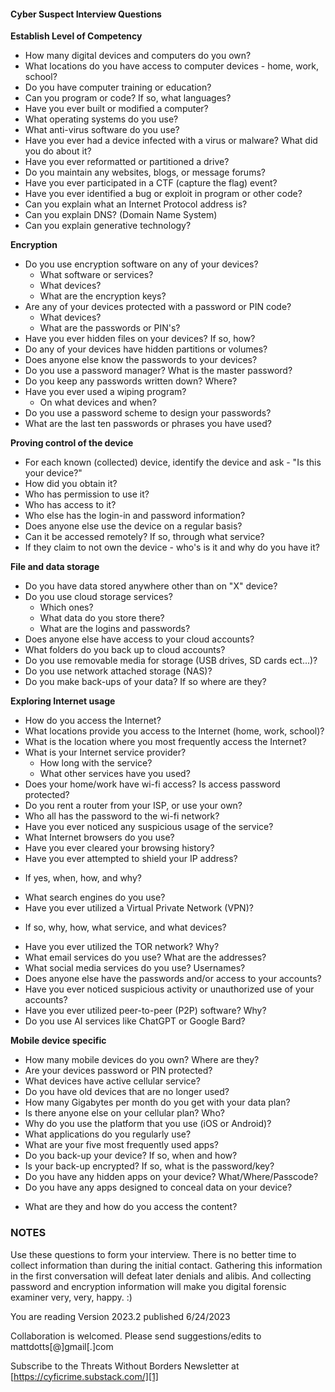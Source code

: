 #### Cyber Suspect Interview Questions

**Establish Level of Competency**

* How many digital devices and computers do you own?
* What locations do you have access to computer devices - home, work, school?
* Do you have computer training or education?
* Can you program or code? If so, what languages?
* Have you ever built or modified a computer?
* What operating systems do you use?
* What anti-virus software do you use?
* Have you ever had a device infected with a virus or malware?  What did you do about it?
* Have you ever reformatted or partitioned a drive?
* Do you maintain any websites, blogs, or message forums?
* Have you ever participated in a CTF (capture the flag) event?
* Have you ever identified a bug or exploit in program or other code?
* Can you explain what an Internet Protocol address is?
* Can you explain DNS? (Domain Name System)
* Can you explain generative technology? 

**Encryption**

* Do you use encryption software on any of your devices?
  - What software or services?
  - What devices?
  - What are the encryption keys?
* Are any of your devices protected with a password or PIN code?
  - What devices?
  - What are the passwords or PIN's?
* Have you ever hidden files on your devices?  If so, how?
* Do any of your devices have hidden partitions or volumes?
* Does anyone else know the passwords to your devices?
* Do you use a password manager?  What is the master password?
* Do you keep any passwords written down?  Where?
* Have you ever used a wiping program?
  - On what devices and when?
* Do you use a password scheme to design your passwords?
* What are the last ten passwords or phrases you have used?

**Proving control of the device**

* For each known (collected) device, identify the device and ask - "Is this your device?"
* How did you obtain it?
* Who has permission to use it?
* Who has access to it?
* Who else has the login-in and password information?
* Does anyone else use the device on a regular basis?
* Can it be accessed remotely?  If so, through what service?
* If they claim to not own the device - who's is it and why do you have it?

**File and data storage**

* Do you have data stored anywhere other than on "X" device?
* Do you use cloud storage services?
  - Which ones?
  - What data do you store there?
  - What are the logins and passwords?
* Does anyone else have access to your cloud accounts?
* What folders do you back up to cloud accounts?
* Do you use removable media for storage (USB drives, SD cards ect...)?
* Do you use network attached storage (NAS)?
* Do you make back-ups of your data?  If so where are they?

**Exploring Internet usage**

* How do you access the Internet?
* What locations provide you access to the Internet (home, work, school)?
* What is the location where you most frequently access the Internet?
* What is your Internet service provider?
  - How long with the service?
  - What other services have you used?
* Does your home/work have wi-fi access? Is access password protected?
* Do you rent a router from your ISP, or use your own?
* Who all has the password to the wi-fi network?
* Have you ever noticed any suspicious usage of the service?
* What Internet browsers do you use?
* Have you ever cleared your browsing history?
* Have you ever attempted to shield your IP address?
- If yes, when, how, and why?
* What search engines do you use?
* Have you ever utilized a Virtual Private Network (VPN)?
- If so, why, how, what service, and what devices?
* Have you ever utilized the TOR network?  Why?
* What email services do you use?  What are the addresses?
* What social media services do you use?  Usernames?
* Does anyone else have the passwords and/or access to your accounts?
* Have you ever noticed suspicious activity or unauthorized use of your accounts?
* Have you ever utilized peer-to-peer (P2P) software? Why?
* Do you use AI services like ChatGPT or Google Bard?

**Mobile device specific**

* How many mobile devices do you own?  Where are they?
* Are your devices password or PIN protected?
* What devices have active cellular service?
* Do you have old devices that are no longer used?
* How many Gigabytes per month do you get with your data plan?
* Is there anyone else on your cellular plan?  Who?
* Why do you use the platform that you use (iOS or Android)?
* What applications do you regularly use?
* What are your five most frequently used apps?
* Do you back-up your device? If so, when and how?
* Is your back-up encrypted?  If so, what is the password/key?
* Do you have any hidden apps on your device?  What/Where/Passcode?
* Do you have any apps designed to conceal data on your device?
- What are they and how do you access the content?

### NOTES

Use these questions to form your interview.  There is no better time to collect information than during the initial contact.  Gathering this information in the first conversation will defeat later denials and alibis.  And collecting password and encryption information will make you digital forensic examiner very, very, happy. :)

You are reading Version 2023.2 published 6/24/2023

Collaboration is welcomed.  Please send suggestions/edits to mattdotts[@]gmail[.]com

Subscribe to the Threats Without Borders Newsletter at [https://cyficrime.substack.com/][1]


[1]:	https://cyficrime.substack.com/